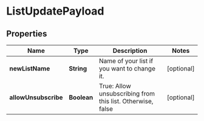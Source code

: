 

# ListUpdatePayload

## Properties

Name | Type | Description | Notes
------------ | ------------- | ------------- | -------------
**newListName** | **String** | Name of your list if you want to change it. |  [optional]
**allowUnsubscribe** | **Boolean** | True: Allow unsubscribing from this list. Otherwise, false |  [optional]



